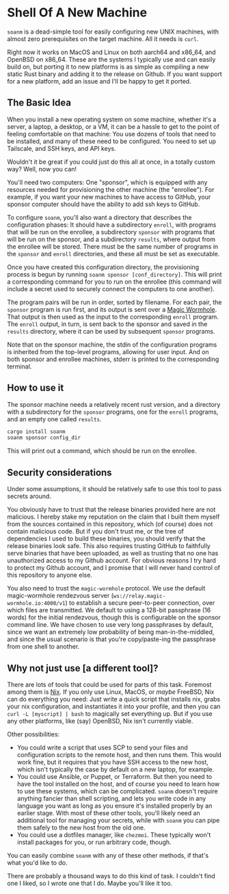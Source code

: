 # Shell Of A New Machine

`soanm` is a dead-simple tool for easily configuring new UNIX machines, with
almost zero prerequisites on the target machine. All it needs is `curl`.

Right now it works on MacOS and Linux on both aarch64 and x86_64, and OpenBSD
on x86_64. These are the systems I typically use and can easily build on, but
porting it to new platforms is as simple as compiling a new static Rust binary
and adding it to the release on Github. If you want support for a new platform,
add an issue and I'll be happy to get it ported.

## The Basic Idea

When you install a new operating system on some machine, whether it's a server,
a laptop, a desktop, or a VM, it can be a hassle to get to the point of feeling
comfortable on that machine: You use dozens of tools that need to be installed,
and many of these need to be configured. You need to set up Tailscale, and SSH
keys, and API keys.

Wouldn't it be great if you could just do this all at once, in a totally custom
way? Well, now you can!

You'll need two computers: One "sponsor", which is equipped with any resources
needed for provisioning the other machine (the "enrollee"). For example, if you
want your new machines to have access to GitHub, your sponsor computer should have
the ability to add ssh keys to GitHub.

To configure `soanm`, you'll also want a directory that describes the configuration
phases: It should have a subdirectory `enroll`, with programs that will be run
on the enrollee, a subdirectory `sponsor` with programs that will be run on the
sponsor, and a subdirectory `results`, where output from the enrollee will be
stored. There must be the same number of programs in the `sponsor` and `enroll`
directories, and these all must be set as executable.

Once you have created this configuration directory, the provisioning process is
begun by running `soanm sponsor [conf_directory]`. This will print a
corresponding command for you to run on the enrollee (this command will include
a secret used to securely connect the computers to one another).

The program pairs will be run in order, sorted by filename. For each pair, the
`sponsor` program is run first, and its output is sent over a [Magic
Wormhole](https://github.com/magic-wormhole/magic-wormhole.rs). That output is
then used as the input to the corresponding `enroll` program. The `enroll`
output, in turn, is sent back to the sponsor and saved in the `results`
directory, where it can be used by subsequent `sponsor` programs.

Note that on the sponsor machine, the stdin of the configuration programs is
inherited from the top-level programs, allowing for user input. And on both
sponsor and enrollee machines, stderr is printed to the corresponding terminal.

## How to use it

The sponsor machine needs a relatively recent rust version, and a directory
with a subdirectory for the `sponsor` programs, one for the `enroll` programs,
and an empty one called `results`.

```bash
cargo install soanm
soanm sponsor config_dir
```

This will print out a command, which should be run on the enrollee.

## Security considerations

Under some assumptions, it should be relatively safe to use this tool to pass
secrets around.

You obviously have to trust that the release binaries provided here are not
malicious. I hereby stake my reputation on the claim that I built them myself
from the sources contained in this repository, which (of course) does not
contain malicious code. But if you don't trust me, or the tree of dependencies
I used to build these binaries, you should verify that the release binaries
look safe. This also requires trusting GitHub to faithfully serve binaries that
have been uploaded, as well as trusting that no one has unauthorized access to
my Github account. For obvious reasons I try hard to protect my Github account,
and I promise that I will never hand control of this repository to anyone else.

You also need to trust the `magic-wormhole` protocol. We use the default
magic-wormhole rendezvous server (`ws://relay.magic-wormhole.io:4000/v1`) to
establish a secure peer-to-peer connection, over which files are transmitted.
We default to using a 128-bit passphrase (16 words) for the initial rendezvous,
though this is configurable on the sponsor command line. We have chosen to use
very long passphrases by default, since we want an extremely low probability of
being man-in-the-middled, and since the usual scenario is that you're
copy/paste-ing the passphrase from one shell to another.

## Why not just use [a different tool]?

There are lots of tools that could be used for parts of this task. Foremost
among them is [Nix](https://nixos.org). If you only use Linux, MacOS, or
*maybe* FreeBSD, Nix can do everything you need: Just write a quick script that
installs nix, grabs your nix configuration, and instantiates it into your
profile, and then you can `curl -L [myscript] | bash` to magically set
everything up. But if you use any other platforms, like (say) OpenBSD, Nix
isn't currently viable.

Other possibilities:

* You could write a script that uses SCP to send your files and configuration
  scripts to the remote host, and then runs them. This would work fine, but it
  requires that you have SSH access to the new host, which isn't typically the
  case by default on a new laptop, for example.
* You could use Ansible, or Puppet, or Terraform. But then you need to have the
  tool installed on the host, and of course you need to learn how to use these
  systems, which can be complicated. `soanm` doesn't require anything fancier
  than shell scripting, and lets you write code in any language you want as
  long as you ensure it's installed properly by an earlier stage. With most of
  these other tools, you'll likely need an additional tool for managing your
  secrets, while with `soanm` you can pipe them safely to the new host from
  the old one.
* You could use a dotfiles manager, like `chezmoi`. These typically won't
  install packages for you, or run arbitrary code, though.

You can easily combine `soanm` with any of these other methods, if that's what
you'd like to do.

There are probably a thousand ways to do this kind of task. I couldn't find one
I liked, so I wrote one that I do. Maybe you'll like it too.
